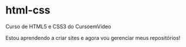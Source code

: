 # html-css
 Curso de HTML5 e CSS3 do CursoemVideo

 Estou aprendendo a criar sites e agora vou gerenciar meus repositórios!

 <a href="https://philipefirmo.github.io/html-css/desafios/d010/android.html"></a>

